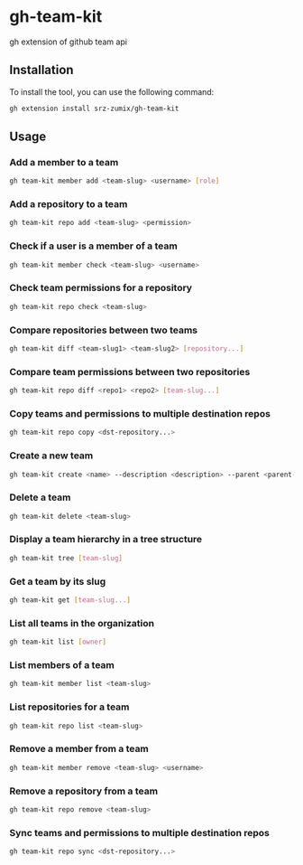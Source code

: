 # gh-team-kit

gh extension of github team api

## Installation

To install the tool, you can use the following command:

```sh
gh extension install srz-zumix/gh-team-kit
```

## Usage

### Add a member to a team

```sh
gh team-kit member add <team-slug> <username> [role]
```

### Add a repository to a team

```sh
gh team-kit repo add <team-slug> <permission>
```

### Check if a user is a member of a team

```sh
gh team-kit member check <team-slug> <username>
```

### Check team permissions for a repository

```sh
gh team-kit repo check <team-slug>
```

### Compare repositories between two teams

```sh
gh team-kit diff <team-slug1> <team-slug2> [repository...]
```

### Compare team permissions between two repositories

```sh
gh team-kit repo diff <repo1> <repo2> [team-slug...]
```

### Copy teams and permissions to multiple destination repos

```sh
gh team-kit repo copy <dst-repository...>
```

### Create a new team

```sh
gh team-kit create <name> --description <description> --parent <parent-team-slug>
```

### Delete a team

```sh
gh team-kit delete <team-slug>
```

### Display a team hierarchy in a tree structure

```sh
gh team-kit tree [team-slug]
```

### Get a team by its slug

```sh
gh team-kit get [team-slug...]
```

### List all teams in the organization

```sh
gh team-kit list [owner]
```

### List members of a team

```sh
gh team-kit member list <team-slug>
```

### List repositories for a team

```sh
gh team-kit repo list <team-slug>
```

### Remove a member from a team

```sh
gh team-kit member remove <team-slug> <username>
```

### Remove a repository from a team

```sh
gh team-kit repo remove <team-slug>
```

### Sync teams and permissions to multiple destination repos

```sh
gh team-kit repo sync <dst-repository...>
```
